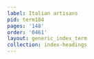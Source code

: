 ```yaml
---
label: Italian artisans
pid: term184
pages: '148'
order: '0461'
layout: generic_index_term
collection: index-headings
---
```

